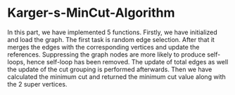 # Karger-s-MinCut-Algorithm
In this part, we have implemented 5 functions. Firstly, we have initialized and load the graph.
The first task is random edge selection. After that it merges the edges with the corresponding vertices and update the references. Suppressing the graph nodes are more likely to produce self-loops, hence self-loop has been removed. The update of total edges as well the update of the cut grouping is performed afterwards. Then we have calculated the minimum cut and returned the minimum cut value along with the 2 super vertices.

